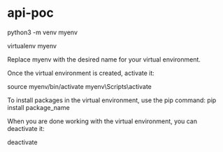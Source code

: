 # api-poc

python3 -m venv myenv

virtualenv myenv

Replace myenv with the desired name for your virtual environment.

Once the virtual environment is created, activate it:

source myenv/bin/activate
myenv\Scripts\activate

To install packages in the virtual environment, use the pip command:
pip install package_name

When you are done working with the virtual environment, you can deactivate it:

deactivate
